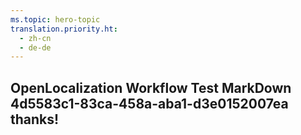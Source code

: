 ```yaml
---
ms.topic: hero-topic
translation.priority.ht: 
  - zh-cn
  - de-de
---
```

## OpenLocalization Workflow Test MarkDown 4d5583c1-83ca-458a-aba1-d3e0152007ea thanks!
